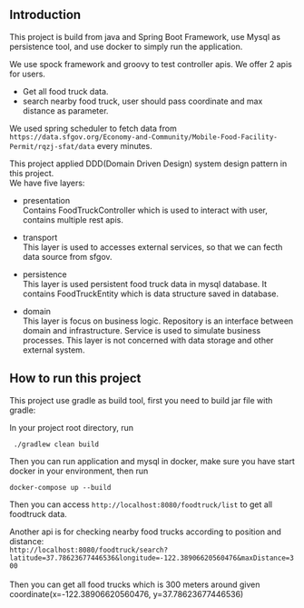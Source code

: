 ## Introduction
This project is build from java and Spring Boot Framework, use Mysql as persistence tool, and use docker to simply run the application. <br>

We use spock framework and groovy to test controller apis.
We offer 2 apis for users. 
- Get all food truck data.
- search nearby food truck, user should pass coordinate and max distance as parameter.

We used spring scheduler to fetch data from `https://data.sfgov.org/Economy-and-Community/Mobile-Food-Facility-Permit/rqzj-sfat/data` every minutes.

This project applied DDD(Domain Driven Design) system design pattern in this project. <br>
We have five layers: <br>
- presentation <br>
Contains FoodTruckController which is used to interact with user, contains multiple rest apis.

- transport<br>
This layer is used to accesses external services, so that we can fecth data source from sfgov.

- persistence<br>
This layer is used persistent food truck data in mysql database. It contains FoodTruckEntity which is data structure saved in database.

- domain<br>
This layer is focus on business logic. Repository is an interface between domain and infrastructure. Service is used to simulate business processes. This layer is not concerned with data storage and other external system.

## How to run this project
This project use gradle as build tool, first you need to build jar file with gradle:<br>

In your project root directory, run
```
 ./gradlew clean build
```
Then you can run application and mysql in docker, make sure you have start docker in your environment, then run
```
docker-compose up --build
```
Then you can access <code>http://localhost:8080/foodtruck/list</code> to get all foodtruck data.<br>

Another api is for checking nearby food trucks according to position and distance:
<code>
http://localhost:8080/foodtruck/search?latitude=37.78623677446536&longitude=-122.38906620560476&maxDistance=300
</code><br>
Then you can get all food trucks which is 300 meters around given coordinate(x=-122.38906620560476, y=37.78623677446536) <br>
